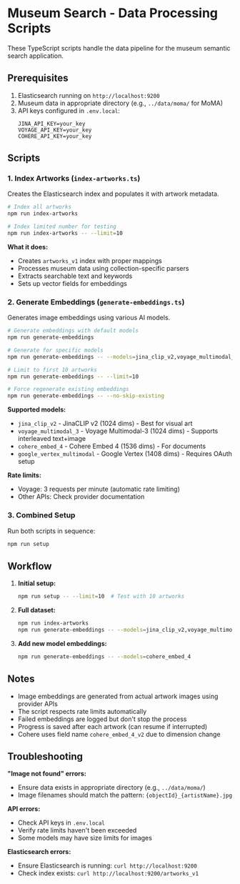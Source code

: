 # Museum Search - Data Processing Scripts

These TypeScript scripts handle the data pipeline for the museum semantic search application.

## Prerequisites

1. Elasticsearch running on `http://localhost:9200`
2. Museum data in appropriate directory (e.g., `../data/moma/` for MoMA)
3. API keys configured in `.env.local`:
   ```
   JINA_API_KEY=your_key
   VOYAGE_API_KEY=your_key
   COHERE_API_KEY=your_key
   ```

## Scripts

### 1. Index Artworks (`index-artworks.ts`)

Creates the Elasticsearch index and populates it with artwork metadata.

```bash
# Index all artworks
npm run index-artworks

# Index limited number for testing
npm run index-artworks -- --limit=10
```

**What it does:**
- Creates `artworks_v1` index with proper mappings
- Processes museum data using collection-specific parsers
- Extracts searchable text and keywords
- Sets up vector fields for embeddings

### 2. Generate Embeddings (`generate-embeddings.ts`)

Generates image embeddings using various AI models.

```bash
# Generate embeddings with default models
npm run generate-embeddings

# Generate for specific models
npm run generate-embeddings -- --models=jina_clip_v2,voyage_multimodal_3

# Limit to first 10 artworks
npm run generate-embeddings -- --limit=10

# Force regenerate existing embeddings
npm run generate-embeddings -- --no-skip-existing
```

**Supported models:**
- `jina_clip_v2` - JinaCLIP v2 (1024 dims) - Best for visual art
- `voyage_multimodal_3` - Voyage Multimodal-3 (1024 dims) - Supports interleaved text+image
- `cohere_embed_4` - Cohere Embed 4 (1536 dims) - For documents
- `google_vertex_multimodal` - Google Vertex (1408 dims) - Requires OAuth setup

**Rate limits:**
- Voyage: 3 requests per minute (automatic rate limiting)
- Other APIs: Check provider documentation

### 3. Combined Setup

Run both scripts in sequence:

```bash
npm run setup
```

## Workflow

1. **Initial setup:**
   ```bash
   npm run setup -- --limit=10  # Test with 10 artworks
   ```

2. **Full dataset:**
   ```bash
   npm run index-artworks
   npm run generate-embeddings -- --models=jina_clip_v2,voyage_multimodal_3
   ```

3. **Add new model embeddings:**
   ```bash
   npm run generate-embeddings -- --models=cohere_embed_4
   ```

## Notes

- Image embeddings are generated from actual artwork images using provider APIs
- The script respects rate limits automatically
- Failed embeddings are logged but don't stop the process
- Progress is saved after each artwork (can resume if interrupted)
- Cohere uses field name `cohere_embed_4_v2` due to dimension change

## Troubleshooting

**"Image not found" errors:**
- Ensure data exists in appropriate directory (e.g., `../data/moma/`)
- Image filenames should match the pattern: `{objectId}_{artistName}.jpg`

**API errors:**
- Check API keys in `.env.local`
- Verify rate limits haven't been exceeded
- Some models may have size limits for images

**Elasticsearch errors:**
- Ensure Elasticsearch is running: `curl http://localhost:9200`
- Check index exists: `curl http://localhost:9200/artworks_v1`
